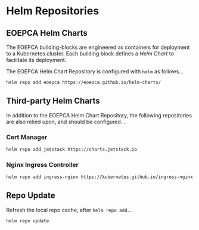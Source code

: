 # Helm Repositories

## EOEPCA Helm Charts

The EOEPCA building-blocks are engineered as containers for deployment to a Kubernetes cluster. Each building block defines a _Helm Chart_ to facilitate its deployment.

The EOEPCA Helm Chart Repository is configured with `helm` as follows...
```bash
helm repo add eoepca https://eoepca.github.io/helm-charts/
```

## Third-party Helm Charts

In addition to the EOEPCA Helm Chart Repository, the following repositories are also relied upon, and should be configured...

### Cert Manager

```bash
helm repo add jetstack https://charts.jetstack.io
```

### Nginx Ingress Controller

```bash
helm repo add ingress-nginx https://kubernetes.github.io/ingress-nginx
```

## Repo Update

Refresh the local repo cache, after `helm repo add`...

```bash
helm repo update
```
